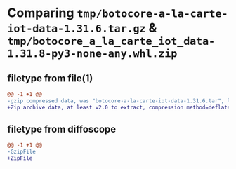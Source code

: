 # Comparing `tmp/botocore-a-la-carte-iot-data-1.31.6.tar.gz` & `tmp/botocore_a_la_carte_iot_data-1.31.8-py3-none-any.whl.zip`

## filetype from file(1)

```diff
@@ -1 +1 @@
-gzip compressed data, was "botocore-a-la-carte-iot-data-1.31.6.tar", last modified: Thu Jul 20 01:20:19 2023, max compression
+Zip archive data, at least v2.0 to extract, compression method=deflate
```

## filetype from diffoscope

```diff
@@ -1 +1 @@
-GzipFile
+ZipFile
```

